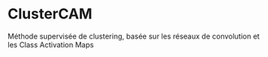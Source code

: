 # ClusterCAM
Méthode supervisée de clustering, basée sur les réseaux de convolution et les Class Activation Maps
